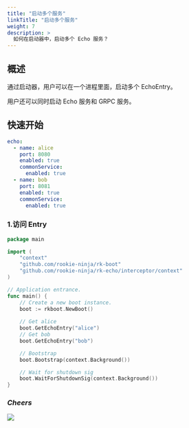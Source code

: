 ```yaml
---
title: "启动多个服务"
linkTitle: "启动多个服务"
weight: 7
description: >
  如何在启动器中，启动多个 Echo 服务？
---
```


## 概述
通过启动器，用户可以在一个进程里面，启动多个 EchoEntry。

用户还可以同时启动 Echo 服务和 GRPC 服务。

## 快速开始
```yaml
echo:
  - name: alice
    port: 8080
    enabled: true
    commonService:
      enabled: true
  - name: bob
    port: 8081
    enabled: true
    commonService:
      enabled: true
```

### 1.访问 Entry
```go
package main

import (
	"context"
	"github.com/rookie-ninja/rk-boot"
	"github.com/rookie-ninja/rk-echo/interceptor/context"
)

// Application entrance.
func main() {
	// Create a new boot instance.
	boot := rkboot.NewBoot()
    
    // Get alice
	boot.GetEchoEntry("alice")
    // Get bob
	boot.GetEchoEntry("bob")

	// Bootstrap
	boot.Bootstrap(context.Background())

	// Wait for shutdown sig
	boot.WaitForShutdownSig(context.Background())
}
```

### _**Cheers**_
![](/bootstrapper/user-guide/cheers.png)